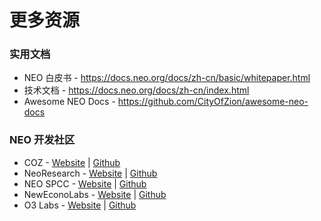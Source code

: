 # 更多资源

### 实用文档

* NEO 白皮书 - https://docs.neo.org/docs/zh-cn/basic/whitepaper.html
* 技术文档 - https://docs.neo.org/docs/zh-cn/index.html
* Awesome NEO Docs - https://github.com/CityOfZion/awesome-neo-docs

### NEO 开发社区

* COZ - [Website](https://cityofzion.io/) | [Github](https://github.com/CityOfZion/)
* NeoResearch - [Website](https://neoresearch.io/) | [Github](https://github.com/NeoResearch)
* NEO SPCC - [Website](https://nspcc.ru/en/) | [Github](https://github.com/CityOfZion/)
* NewEconoLabs - [Website](https://nel.group/) | [Github](https://github.com/neweconolab/)
* O3 Labs - [Website](https://o3.network/) | [Github](https://github.com/O3Labs/)

